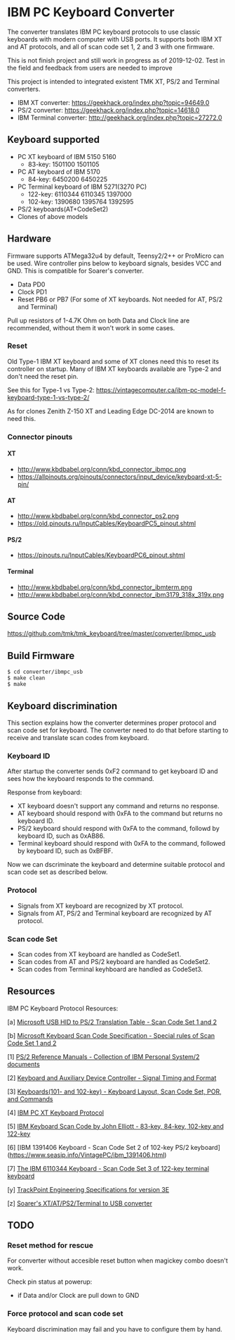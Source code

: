 IBM PC Keyboard Converter
=========================
The converter translates IBM PC keyboard protocols to use classic keyboards with modern computer with USB ports.
It supports both IBM XT and AT protocols, and all of scan code set 1, 2 and 3 with one firmware.

This is not finish project and still work in progress as of 2019-12-02. Test in the field and feedback from users are needed to improve

This project is intended to integrated existent TMK XT, PS/2 and Terminal converters.

- IBM XT converter: https://geekhack.org/index.php?topic=94649.0
- PS/2 converter: https://geekhack.org/index.php?topic=14618.0
- IBM Terminal converter: http://geekhack.org/index.php?topic=27272.0



Keyboard supported
------------------
- PC XT keyboard of IBM 5150 5160
  - 83-key: 1501100 1501105
- PC AT keyboard of IBM 5170
  - 84-key: 6450200 6450225
- PC Terminal keyboard of IBM 5271(3270 PC)
  - 122-key: 6110344 6110345 1397000
  - 102-key: 1390680 1395764 1392595
- PS/2 keyboards(AT+CodeSet2)
- Clones of above models



Hardware
--------
Firmware supports ATMega32u4 by default, Teensy2/2++ or ProMicro can be used.
Wire controller pins below to keyboard signals, besides VCC and GND. This is compatible for Soarer's converter.

- Data    PD0
- Clock   PD1
- Reset   PB6 or PB7 (For some of XT keyboards. Not needed for AT, PS/2 and Terminal)

Pull up resistors of 1-4.7K Ohm on both Data and Clock line are recommended, without them it won't work in some cases.

### Reset
Old Type-1 IBM XT keyboard and some of XT clones need this to reset its controller on startup. Many of IBM XT keyboards available are Type-2 and don't need the reset pin.

See this for Type-1 vs Type-2:
https://vintagecomputer.ca/ibm-pc-model-f-keyboard-type-1-vs-type-2/

As for clones Zenith Z-150 XT and  Leading Edge DC-2014 are known to need this.

### Connector pinouts
#### XT
- http://www.kbdbabel.org/conn/kbd_connector_ibmpc.png
- https://allpinouts.org/pinouts/connectors/input_device/keyboard-xt-5-pin/

#### AT
- http://www.kbdbabel.org/conn/kbd_connector_ps2.png
- https://old.pinouts.ru/InputCables/KeyboardPC5_pinout.shtml

#### PS/2
- https://pinouts.ru/InputCables/KeyboardPC6_pinout.shtml

#### Terminal
- http://www.kbdbabel.org/conn/kbd_connector_ibmterm.png
- http://www.kbdbabel.org/conn/kbd_connector_ibm3179_318x_319x.png



Source Code
-----------
https://github.com/tmk/tmk_keyboard/tree/master/converter/ibmpc_usb



Build Firmware
--------------

    $ cd converter/ibmpc_usb
    $ make clean
    $ make



Keyboard discrimination
-----------------------
This section explains how the converter determines proper protocol and scan code set for keyboard. The converter need to do that before starting to receive and translate scan codes from keyboard.

### Keyboard ID
After startup the converter sends 0xF2 command to get keyboard ID and sees how the keyboard responds to the command.

Response from keyboard:

- XT keyboard doesn't support any command and returns no response.
- AT keyboard should respond with 0xFA to the command but returns no keyboard ID.
- PS/2 keyboard should respond with 0xFA to the command, followd by keyboard ID, such as 0xAB86.
- Terminal keyboard should respond with 0xFA to the command, followed by keyboard ID, such as 0xBFBF.

Now we can dscriminate the keyboard and determine suitable protocol and scan code set as described below.

### Protocol
- Signals from XT keyboard are recognized by XT protocol.
- Signals from AT, PS/2 and Terminal keyboard are recognized by AT protocol.

### Scan code Set
- Scan codes from XT keyboard are handled as CodeSet1.
- Scan codes from AT and PS/2 keyboard are handled as CodeSet2.
- Scan codes from Terminal keyhboard are handled as CodeSet3.



Resources
---------
IBM PC Keyboard Protocol Resources:

[a] [Microsoft USB HID to PS/2 Translation Table - Scan Code Set 1 and 2](
http://download.microsoft.com/download/1/6/1/161ba512-40e2-4cc9-843a-923143f3456c/translate.pdf)

[b] [Microsoft Keyboard Scan Code Specification - Special rules of Scan Code Set 1 and 2](
http://download.microsoft.com/download/1/6/1/161ba512-40e2-4cc9-843a-923143f3456c/scancode.doc)

[1] [PS/2 Reference Manuals - Collection of IBM Personal System/2 documents](
http://www.mcamafia.de/pdf/pdfref.htm)

[2] [Keyboard and Auxiliary Device Controller - Signal Timing and Format](
http://www.mcamafia.de/pdf/ibm_hitrc07.pdf)

[3] [Keyboards(101- and 102-key) - Keyboard Layout, Scan Code Set, POR, and Commands](
http://www.mcamafia.de/pdf/ibm_hitrc11.pdf)

[4] [IBM PC XT Keyboard Protocol](
https://github.com/tmk/tmk_keyboard/wiki/IBM-PC-XT-Keyboard-Protocol)

[5] [IBM Keyboard Scan Code by John Elliott - 83-key, 84-key, 102-key and 122-key](
https://www.seasip.info/VintagePC/index.html)

[6] [IBM 1391406 Keyboard - Scan Code Set 2 of 102-key PS/2 keyboard]
(https://www.seasip.info/VintagePC/ibm_1391406.html)

[7] [The IBM 6110344 Keyboard - Scan Code Set 3 of 122-key terminal keyboard](
https://www.seasip.info/VintagePC/ibm_6110344.html)

[y] [TrackPoint Engineering Specifications for version 3E](
https://web.archive.org/web/20100526161812/http://wwwcssrv.almaden.ibm.com/trackpoint/download.html)

[z] [Soarer's XT/AT/PS2/Terminal to USB converter](
https://geekhack.org/index.php?topic=17458.0)



TODO
----
### Reset method for rescue
For converter without accesible reset button when magickey combo doesn't work.

Check pin status at powerup:

- if Data and/or Clock are pull down to GND

### Force protocol and scan code set
Keyboard discrimination may fail and you have to configure them by hand.
